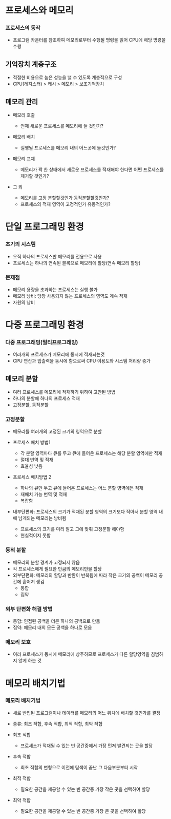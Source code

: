 # 프로세스와 메모리
### 프로세스의 동작
* 프로그램 카운터를 참조하여 메모리로부터 수행될 명령을 읽어 CPU에 해당 명령을 수행

## 기억장치 계층구조
* 적절한 비용으로 높은 성능을 낼 수 있도록 계층적으로 구성
* CPU(레지스터) > 캐시 > 메모리 > 보조기억장치

## 메모리 관리
* 메모리 호출
  * 언제 새로운 프로세스를 메모리에 둘 것인가?

* 메모리 배치
  * 실행될 프로세스를 메모리 내의 어느곳에 둘것인가?

* 메모리 교체
  * 메모리가 꽉 찬 상태에서 새로운 프로세스를 적재해야 한다면 어떤 프로세스를 제거할 것인가?

* 그 외
  * 메모리를 고정 분할할것인가 동적분할할것인가?
  * 프로세스의 적재 영역이 고정적인가 유동적인가?

# 단일 프로그래밍 환경
### 초기의 시스템
* 오직 하나의 프로세스만 메모리를 전용으로 사용
* 프로세스는 하나의 연속된 블록으로 메모리에 할당(연속 메모리 할당)

### 문제점
* 메모리 용량을 초과하는 프로세스는 실행 불가
* 메모리 낭비: 당장 사용되지 않는 프로세스의 영역도 계속 적재
* 자원의 낭비

# 다중 프로그래밍 환경
### 다중 프로그래밍(멀티프로그래밍)
* 여러개의 프로세스가 메모리에 동시에 적재되는것
* CPU 연산과 입출력을 동시에 함으로써 CPU 이용도와 시스템 처리량 증가

## 메모리 분할
* 여러 프로세스를 메모리에 적재하기 위하여 고안된 방법
* 하나의 분할에 하나의 프로세스 적재
* 고정분할, 동적분할

### 고정분할
* 메모리를 여러개의 고정된 크기의 영역으로 분할

* 프로세스 배치 방법1
  * 각 분할 영역마다 큐를 두고 큐에 들어온 프로세스는 해당 분할 영역에만 적재
  * 절대 번역 및 적재
  * 효율성 낮음

* 프로세스 배치방법 2
  * 하나의 큐만 두고 큐에 들어온 프로세스는 어느 분할 영역에든 적재
  * 재배치 가능 번역 및 적재
  * 복잡함

* 내부단편화: 프로세스의 크기가 적재된 분할 영역의 크기보다 작아서 분할 영역 내에 남게되는 메모리는 낭비됨
  * 프로세스의 크기를 미리 알고 그에 맞춰 고정분할 해야함
  * 현실적이지 못함

### 동적 분할
* 메모리의 분할 경계가 고정되지 않음
* 각 프로세스에게 필요한 만큼의 메모리만을 할당
* 외부단편화: 메모리의 할당과 반환이 반복됨에 따라 작은 크기의 공백이 메모리 공간에 흩어져 생김
  * 통합
  * 집약

### 외부 단편화 해결 방법
* 통합: 인접된 공백을 더큰 하나의 공백으로 만듦
* 집약: 메모리 내의 모든 공백을 하나로 모음

### 메모리 보호
* 여러 프로세스가 동시에 메모리에 상주하므로 프로세스가 다른 할당영역을 침범하지 않게 하는 것

# 메모리 배치기법
### 메모리 배치기법
* 새로 반입된 프로그램이나 데이터를 메모리의 어느 위치에 배치할 것인가를 결정
* 종류: 최초 적합, 후속 적합, 최적 적합, 최악 적합

* 최초 적합
  * 프로세스가 적재될 수 있는 빈 공간중에서 가장 먼저 발견되는 곳을 할당

* 후속 적합
  * 최초 적합의 변형으로 이전에 탐색이 끝난 그 다음부분부터 시작

* 최적 적합
  * 필요한 공간을 제공할 수 있는 빈 공간중 가장 작은 곳을 선택하여 할당

* 최악 적합
  * 필요한 공간을 제공할 수 있는 빈 공간중 가장 큰 곳을 선택하여 할당
